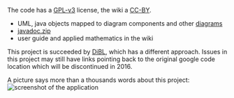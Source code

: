 The code has a [GPL-v3](http://www.gnu.org/licenses/gpl.html) license, 
the wiki a [CC-BY](http://creativecommons.org/licenses/by/3.0/).

* UML, java objects mapped to diagram components and other [diagrams](https://cdn.rawgit.com/jo-pol/bobbinwork/master/doc/index.html)
* [javadoc.zip](http://web.archive.org/*/https://bobbinwork.googlecode.com/svn/generated/javadoc.zip)
* user guide and applied mathematics in the wiki

This project is succeeded by [DiBL](https://github.com/jo-pol/DiBL/wiki), which has a different approach. 
Issues in this project may still have links pointing back to the original google code location 
which will be discontinued in 2016. 

A picture says more than a thousands words about this project:  
![screenshot of the application](https://raw.githubusercontent.com/wiki/jo-pol/bobbinwork/images/screenshot.png)

